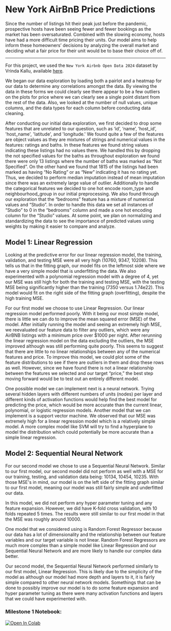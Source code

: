 # New York AirBnB Price Predictions
Since the number of listings hit their peak just before the pandemic, prospective hosts have been seeing fewer and fewer bookings as the market has been oversaturated. Combined with the slowing economy, hosts have had a more difficult time pricing their units. Our model aims to help inform these homeowners’ decisions by analyzing the overall market and deciding what a fair price for their unit would be to base their choice off of. 

---

For this project, we used the `New York Airbnb Open Data 2024` dataset by Vrinda Kallu, available [here](https://www.kaggle.com/datasets/vrindakallu/new-york-dataset/data).

We began our data exploration by loading both a pairlot and a heatmap for our data to determine any correlations amongst the data. By viewing the data in these forms we could clearly see there appear to be a few outliers on the plots for price where we can clearly see a single point distant from the rest of the data. Also, we looked at the number of null values, unique columns, and the data types for each column before conducting data cleaning.

After conducting our initial data exploration, we first decided to drop some features that are unrelated to our question, such as ‘id’, ‘name’, ‘host_id’, 'host_name', 'latitude', and 'longitude.' We found quite a few of the features are object values as they are mixtures of strings and numerical values in the features: ratings and baths. In these features we found string values indicating these listings had no values there. We handled this by dropping the not specified values for the baths as throughout exploration we found there were only 13 listings where the number of baths was marked as “Not Specified”. On the other hand we found that 1815 of the listings had been marked as having “No Rating” or as “New” indicating it has no rating yet. Thus, we decided to perform median imputation instead of mean imputation since there was an extremely large value of outlier. Additionally to handle the categorical features we decided to one hot encode room_type and neighbourhood_group in our initial preprocessing. We also found through our exploration that the “bedrooms” feature has a mixture of numerical values and “Studio”. In order to handle this data we set all instances of “Studio” to 0 in the “bedrooms” column and made a one hot encoding column for the “Studio” values. At some point, we plan on normalizing and standardizing the data to see the importance of predicted values using weights by making it easier to compare and analyze.

## Model 1: Linear Regression
Looking at the predictive error for our linear regression model, the training, validation, and testing MSE were all very high (10760, 9347, 10208). This tells us that in the fitting graph, our model fits on the leftmost side where we have a very simple model that is underfitting the data. We also experimented with a polynomial regression model with a degree of 4, yet our MSE was still high for both the training and testing MSE, with the testing MSE being significantly higher than the training (7350 versus 1.74e22). This model would fit on the right side of the fitting graph (overfitting), despite the high training MSE. 

For our first model we choose to use Linear Regression. Our linear regression model performed poorly. With it being our most simple model, there is little we can do to improve the mean squared error (MSE) of the model. After initially running the model and seeing an extremely high MSE, we reevaluated our feature data to filter any outliers, which were any AirBNB listings with a minimum price over $1000 per night. After rerunning the linear regression model on the data excluding the outliers, the MSE improved although was still performing quite poorly. This seems to suggest that there are little to no linear relationships between any of the numerical features and price. To improve this model, we could plot some of the feature distributions to see if there are outliers in them and drop these rows as well. However, since we have found there is not a linear relationship between the features we selected and our target “price,” the best step moving forward would be to test out an entirely different model. 

One possible model we can implement next is a neural network. Trying several hidden layers with different numbers of units (nodes) per layer and different kinds of activation functions would help find the best model for predicting the price, which would be more  accurate than the current linear, polynomial, or logistic regression models. 
Another model that we can implement is a support vector machine. We observed that our MSE was extremely high for a linear regression model which is a relatively simple model. A more complex model like SVM will try to find a hyperplane to model the distribution which could potentially be more accurate than a simple linear regression.

## Model 2: Sequential Neural Network
For our second model we chose to use a Sequential Neural Network. Similar to our first model, our second model did not perform as well with a MSE for our training, testing, and validation data being: 10134, 10454, 10235. With those MSE's in mind, our model is on the left side of the fitting graph similar to our first model, meaning our model was still fairly simple and underfitted our data.

In this model, we did not perform any hyper parameter tuning and any feature expansion. However, we did have K-fold cross validation, with 10 folds repeated 5 times. The results were still similar to our first model in that the MSE was roughly around 10000.

One model that we considered using is Random Forest Regressor because our data has a lot of dimensionality and the relationship between our feature variables and our target variable is not linear. Random Forest Regressors are much more complex than a simple model like Linear Regression and our Sequential Neural Network and are more likely to handle our complex data better.

Our second model, the Sequential Neural Network performed similarly to our first model, Linear Regression. This is likely due to the simplicity of the model as although our model had more depth and layers to it, it is fairly simple compared to other neural network models. Somethings that can be done to possibly improve our model is to do some feature expansion and hyper parameter tuning as there were many activation functions and layers that we could have experimented with.

### Milestone 1 Notebook:

[![Open In Colab](https://colab.research.google.com/assets/colab-badge.svg)](https://colab.research.google.com/drive/1jjwC8OQ4t2foMpVOL1rNyTsa6Zegyr1H?usp=sharing)

